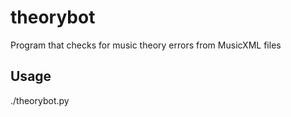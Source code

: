 # theorybot
Program that checks for music theory errors from MusicXML files

## Usage
./theorybot.py <file>
